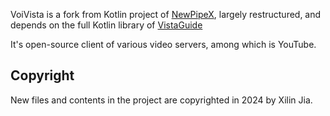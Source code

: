 
VoiVista is a fork from Kotlin project of [NewPipeX](https://github.com/XilinJia/NewPipeX), largely restructured, and depends on the full Kotlin library of [VistaGuide](https://github.com/XilinJia/VistaGuide)

It's open-source client of various video servers, among which is YouTube.

## Copyright

New files and contents in the project are copyrighted in 2024 by Xilin Jia.
